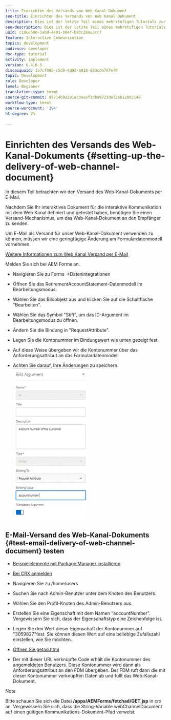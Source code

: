 ```yaml
---
title: Einrichten des Versands von Web Kanal Dokument
seo-title: Einrichten des Versands von Web Kanal Dokument
description: Dies ist der letzte Teil eines mehrstufigen Tutorials zur Erstellung Ihres ersten interaktiven Kommunikations-Dokuments. In diesem Teil betrachten wir den Versand des Web-Kanal-Dokuments per E-Mail.
seo-description: Dies ist der letzte Teil eines mehrstufigen Tutorials zur Erstellung Ihres ersten interaktiven Kommunikations-Dokuments. In diesem Teil betrachten wir den Versand des Web-Kanal-Dokuments per E-Mail.
uuid: c1066600-1abd-4401-b04f-b93c28603cc7
feature: Interactive Communication
topics: development
audience: developer
doc-type: tutorial
activity: implement
version: 6.4,6.5
discoiquuid: 1a7cf095-c5d8-4d92-a018-883cda76fe70
topic: Development
role: Developer
level: Beginner
translation-type: tm+mt
source-git-commit: d9714b9a291ec3ee5f3dba9723de72bb120d2149
workflow-type: tm+mt
source-wordcount: '394'
ht-degree: 2%

---
```



# Einrichten des Versands des Web-Kanal-Dokuments {#setting-up-the-delivery-of-web-channel-document}


In diesem Teil betrachten wir den Versand des Web-Kanal-Dokuments per E-Mail.

Nachdem Sie Ihr interaktives Dokument für die interaktive Kommunikation mit dem Web Kanal definiert und getestet haben, benötigen Sie einen Versand-Mechanismus, um das Web-Kanal-Dokument an den Empfänger zu senden.

Um E-Mail als Versand für unser Web-Kanal-Dokument verwenden zu können, müssen wir eine geringfügige Änderung am Formulardatenmodell vornehmen.

[Weitere Informationen zum Web Kanal Versand per E-Mail](/help/forms/interactive-communications/delivery-of-web-channel-document-tutorial-use.md)

Melden Sie sich bei AEM Forms an.

* Navigieren Sie zu Forms ->Datenintegrationen

* Öffnen Sie das RetirementAccountStatement-Datenmodell im Bearbeitungsmodus.

* Wählen Sie das Bildobjekt aus und klicken Sie auf die Schaltfläche &quot;Bearbeiten&quot;.

* Wählen Sie das Symbol &quot;Stift&quot;, um das ID-Argument im Bearbeitungsmodus zu öffnen.

* Ändern Sie die Bindung in &quot;RequestAttribute&quot;.

* Legen Sie die Kontonummer im Bindungswert wie unten gezeigt fest.

* Auf diese Weise übergeben wir die Kontonummer über das Anforderungsattribut an das Formulardatenmodell

* Achten Sie darauf, Ihre Änderungen zu speichern.
   ![fdm](assets/requestattribute.gif)

## E-Mail-Versand des Web-Kanal-Dokuments {#test-email-delivery-of-web-channel-document} testen

* [Beispielelemente mit Package Manager installieren](assets/webchanneldelivery.zip)
* [Bei CRX anmelden](http://localhost:4502/crx/de/index.jsp#)

* Navigieren Sie zu /home/users

* Suchen Sie nach Admin-Benutzer unter dem Knoten des Benutzers.

* Wählen Sie den Profil-Knoten des Admin-Benutzers aus.

* Erstellen Sie eine Eigenschaft mit dem Namen &quot;accountNumber&quot;. Vergewissern Sie sich, dass der Eigenschaftstyp eine Zeichenfolge ist.

* Legen Sie den Wert dieser Eigenschaft der Kontonummer auf &quot;3059827&quot;fest. Sie können diesen Wert auf eine beliebige Zufallszahl einstellen, wie Sie möchten.

* [Öffnen Sie getad.html](http://localhost:4502/content/getad.html)

* Der mit dieser URL verknüpfte Code erhält die Kontonummer des angemeldeten Benutzers. Diese Kontonummer wird dann als Anforderungsattribut an den FDM übergeben. Der FDM ruft dann die mit dieser Kontonummer verknüpften Daten ab und füllt das Web-Kanal-Dokument.

>[!NOTE]
>
>Bitte schauen Sie sich die Datei **/apps/AEMForms/fetchad/GET.jsp** in crx an. Vergewissern Sie sich, dass die String-Variable webChannelDocument auf einen gültigen Kommunikations-Dokument-Pfad verweist.
